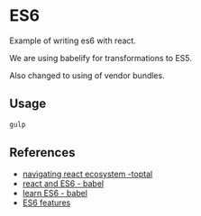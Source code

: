 # ES6
Example of writing es6 with react.

We are using babelify for transformations to ES5.

Also changed to using of vendor bundles.

## Usage
```bash
gulp
```

## References
* [navigating react ecosystem -toptal](http://www.toptal.com/react/navigating-the-react-ecosystem)
* [react and ES6 - babel](https://babeljs.io/blog/2015/06/07/react-on-es6-plus)
* [learn ES6 - babel](https://babeljs.io/docs/learn-es2015/)
* [ES6 features](http://es6-features.org/#Constants)